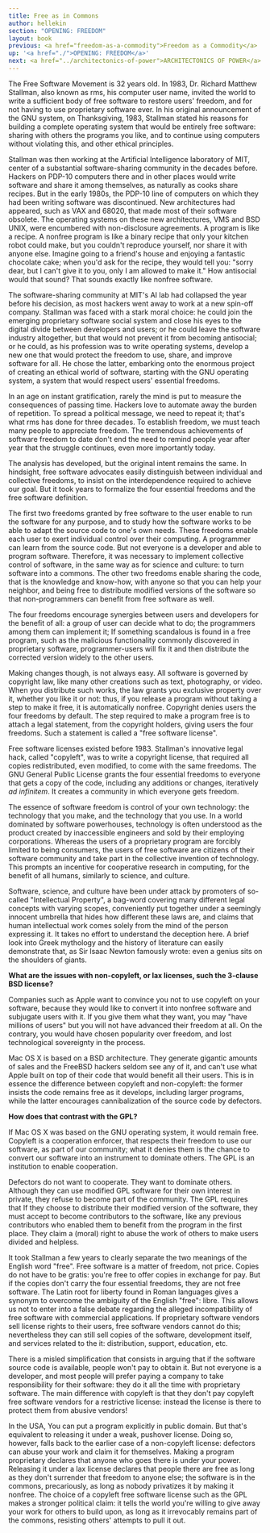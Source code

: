 ```yaml
---
title: Free as in Commons
author: hellekin
section: "OPENING: FREEDOM"
layout: book
previous: <a href="freedom-as-a-commodity">Freedom as a Commodity</a>
up: '<a href="./">OPENING: FREEDOM</a>'
next: <a href="../architectonics-of-power">ARCHITECTONICS OF POWER</a>
---
```


The Free Software Movement is 32 years old. In 1983, Dr. Richard
Matthew Stallman, also known as rms, his computer user name, invited
the world to write a sufficient body of free software to restore
users' freedom, and for not having to use proprietary software
ever. In his original announcement of the GNU system, on Thanksgiving,
1983, Stallman stated his reasons for building a complete operating
system that would be entirely free software: sharing with others the
programs you like, and to continue using computers without violating
this, and other ethical principles.

Stallman was then working at the Artificial Intelligence laboratory of
MIT, center of a substantial software-sharing community in the decades
before. Hackers on PDP-10 computers there and in other places would
write software and share it among themselves, as naturally as cooks
share recipes. But in the early 1980s, the PDP-10 line of computers on
which they had been writing software was discontinued. New
architectures had appeared, such as VAX and 68020, that made most of
their software obsolete. The operating systems on these new
architectures, VMS and BSD UNIX, were encumbered with non-disclosure
agreements. A program is like a recipe. A nonfree program is like a
binary recipe that only your kitchen robot could make, but you
couldn't reproduce yourself, nor share it with anyone else. Imagine
going to a friend's house and enjoying a fantastic chocolate cake;
when you'd ask for the recipe, they would tell you: "sorry dear, but I
can't give it to you, only I am allowed to make it." How antisocial
would that sound? That sounds exactly like nonfree software.

The software-sharing community at MIT's AI lab had collapsed the year
before his decision, as most hackers went away to work at a new
spin-off company. Stallman was faced with a stark moral choice: he
could join the emerging proprietary software social system and close
his eyes to the digital divide between developers and users; or he
could leave the software industry altogether, but that would not
prevent it from becoming antisocial; or he could, as his profession
was to write operating systems, develop a new one that would protect
the freedom to use, share, and improve software for all. He chose the
latter, embarking onto the enormous project of creating an ethical
world of software, starting with the GNU operating system, a system
that would respect users' essential freedoms.

In an age on instant gratification, rarely the mind is put to measure
the consequences of passing time. Hackers love to automate away the
burden of repetition. To spread a political message, we need to repeat
it; that's what rms has done for three decades. To establish freedom,
we must teach many people to appreciate freedom. The tremendous
achievements of software freedom to date don't end the need to remind
people year after year that the struggle continues, even more
importantly today.

The analysis has developed, but the original intent remains the
same. In hindsight, free software advocates easily distinguish between
individual and collective freedoms, to insist on the interdependence
required to achieve our goal. But it took years to formalize the four
essential freedoms and the free software definition.

The first two freedoms granted by free software to the user enable to
run the software for any purpose, and to study how the software works
to be able to adapt the source code to one's own needs. These freedoms
enable each user to exert individual control over their computing. A
programmer can learn from the source code. But not everyone is a
developer and able to program software. Therefore, it was necessary to
implement collective control of software, in the same way as for
science and culture: to turn software into a commons. The other two
freedoms enable sharing the code, that is the knowledge and know-how,
with anyone so that you can help your neighbor, and being free to
distribute modified versions of the software so that non-programmers
can benefit from free software as well.

The four freedoms encourage synergies between users and developers for
the benefit of all: a group of user can decide what to do; the
programmers among them can implement it; If something scandalous is
found in a free program, such as the malicious functionality commonly
discovered in proprietary software, programmer-users will fix it and
then distribute the corrected version widely to the other users.

Making changes though, is not always easy. All software is governed by
copyright law, like many other creations such as text, photography, or
video. When you distribute such works, the law grants you exclusive
property over it, whether you like it or not: thus, if you release a
program without taking a step to make it free, it is automatically
nonfree. Copyright denies users the four freedoms by default. The step
required to make a program free is to attach a legal statement, from
the copyright holders, giving users the four freedoms. Such a
statement is called a "free software license".

Free software licenses existed before 1983. Stallman's innovative
legal hack, called "copyleft", was to write a copyright license, that
required all copies redistributed, even modified, to come with the
same freedoms. The GNU General Public License grants the four
essential freedoms to everyone that gets a copy of the code, including
any additions or changes, iteratively _ad infinitem_. It creates a
community in which everyone gets freedom.

The essence of software freedom is control of your own technology: the
technology that you make, and the technology that you use. In a world
dominated by software powerhouses, technology is often understood as
the product created by inaccessible engineers and sold by their
employing corporations. Whereas the users of a proprietary program are
forcibly limited to being consumers, the users of free software are
citizens of their software community and take part in the collective
invention of technology. This prompts an incentive for cooperative
research in computing, for the benefit of all humans, similarly to
science, and culture.

Software, science, and culture have been under attack by promoters of
so-called "Intellectual Property", a bag-word covering many different
legal concepts with varying scopes, conveniently put together under a
seemingly innocent umbrella that hides how different these laws are,
and claims that human intellectual work comes solely from the mind of
the person expressing it. It takes no effort to understand the
deception here. A brief look into Greek mythology and the history of
literature can easily demonstrate that, as Sir Isaac Newton famously
wrote: even a genius sits on the shoulders of giants.

__What are the issues with non-copyleft, or lax licenses, such the
3-clause BSD license?__

Companies such as Apple want to convince you not to use copyleft on
your software, because they would like to convert it into nonfree
software and subjugate users with it. If you give them what they want,
you may "have millions of users" but you will not have advanced their
freedom at all. On the contrary, you would have chosen popularity over
freedom, and lost technological sovereignty in the process.

Mac OS X is based on a BSD architecture. They generate gigantic
amounts of sales and the FreeBSD hackers seldom see any of it, and
can't use what Apple built on top of their code that would benefit all
their users. This is in essence the difference between copyleft and
non-copyleft: the former insists the code remains free as it develops,
including larger programs, while the latter encourages cannibalization
of the source code by defectors.

__How does that contrast with the GPL?__

If Mac OS X was based on the GNU operating system, it would remain
free. Copyleft is a cooperation enforcer, that respects their freedom
to use our software, as part of our community; what it denies them is
the chance to convert our software into an instrument to dominate
others. The GPL is an institution to enable cooperation.

Defectors do not want to cooperate. They want to dominate
others. Although they can use modified GPL software for their own
interest in private, they refuse to become part of the community. The
GPL requires that If they choose to distribute their modified version
of the software, they must accept to become contributors to the
software, like any previous contributors who enabled them to benefit
from the program in the first place. They claim a (moral) right to
abuse the work of others to make users divided and helpless.

It took Stallman a few years to clearly separate the two meanings of
the English word "free". Free software is a matter of freedom, not
price. Copies do not have to be gratis: you're free to offer copies in
exchange for pay. But if the copies don't carry the four essential
freedoms, they are not free software. The Latin root for liberty found
in Roman languages gives a synonym to overcome the ambiguity of the
English "free": libre. This allows us not to enter into a false debate
regarding the alleged incompatibility of free software with commercial
applications. If proprietary software vendors sell license rights to
their users, free software vendors cannot do this; nevertheless they
can still sell copies of the software, development itself, and
services related to the it: distribution, support, education, etc.

There is a misled simplification that consists in arguing that if the
software source code is available, people won't pay to obtain it. But
not everyone is a developer, and most people will prefer paying a
company to take responsibility for their software: they do it all the
time with proprietary software. The main difference with copyleft is
that they don't pay copyleft free software vendors for a restrictive
license: instead the license is there to protect them from abusive
vendors!

In the USA, You can put a program explicitly in public domain. But
that's equivalent to releasing it under a weak, pushover
license. Doing so, however, falls back to the earlier case of a
non-copyleft license: defectors can abuse your work and claim it for
themselves. Making a program proprietary declares that anyone who goes
there is under your power. Releasing it under a lax license declares
that people there are free as long as they don't surrender that
freedom to anyone else; the software is in the commons, precariously,
as long as nobody privatizes it by making it nonfree. The choice of a
copyleft free software license such as the GPL makes a stronger
political claim: it tells the world you're willing to give away your
work for others to build upon, as long as it irrevocably remains part
of the commons, resisting others' attempts to pull it out.
